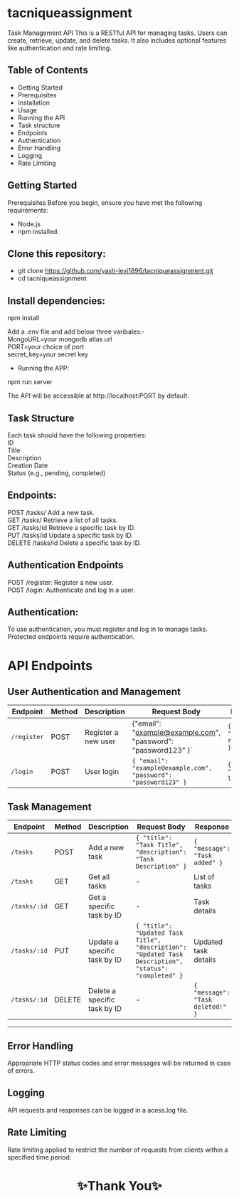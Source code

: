 # tacniqueassignment

Task Management API
This is a RESTful API for managing tasks. Users can create, retrieve, update, and delete tasks. It also includes optional features like authentication and rate limiting.

## Table of Contents
- Getting Started
- Prerequisites
- Installation
- Usage
- Running the API
- Task structure
- Endpoints
- Authentication
- Error Handling
- Logging
- Rate Limiting

## Getting Started
Prerequisites
Before you begin, ensure you have met the following requirements:
- Node.js
- npm installed.


## Clone this repository:

- git clone https://github.com/yash-levi1896/tacniqueassignment.git <br/>
- cd tacniqueassignment
## Install dependencies:

npm install <br/>

Add a .env file and add below three varibales:-<br/>
MongoURL=your mongodb atlas url <br/>
PORT=your choice of port<br/>
secret_key=your secret key<br/>
- Running the APP: <br/>

npm run server <br/>

The API will be accessible at http://localhost:PORT by default.
## Task Structure
Each task should have the following properties:<br/>
ID<br/>
Title<br/>
Description<br/>
Creation Date<br/>
Status (e.g., pending, completed)

## Endpoints:

POST /tasks/      Add a new task.<br/>
GET /tasks/       Retrieve a list of all tasks.<br/>
GET /tasks/id     Retrieve a specific task by ID.<br/>
PUT /tasks/id     Update a specific task by ID.<br/>
DELETE /tasks/id  Delete a specific task by ID.<br/>

## Authentication Endpoints 
POST /register: Register a new user.<br/>
POST /login: Authenticate and log in a user.<br/>
## Authentication:
To use authentication, you must register and log in to manage tasks. Protected endpoints require authentication.

# API Endpoints

## User Authentication and Management

| Endpoint    | Method | Description                     | Request Body                                                         | Response                          |
|-------------|--------|---------------------------------|----------------------------------------------------------------------|------------------------------------|
| `/register` | POST   | Register a new user             | {"email": "example@example.com", "password": "password123" }` | `{ "msg": "User registered" }` |
| `/login`    | POST   | User login                     | `{ "email": "example@example.com", "password": "password123" }`       | `{ "msg": "sucessfull login" }`    

## Task Management

| Endpoint       | Method | Description                      | Request Body                                                                             | Response                              |
|-----------------|--------|----------------------------------|------------------------------------------------------------------------------------------|----------------------------------------|
| `/tasks`       | POST   | Add a new task                   | `{ "title": "Task Title", "description": "Task Description" }`       | `{ "message": "Task added" }` |
| `/tasks`       | GET    | Get all tasks                    | -                                                                                        | List of tasks                         |
| `/tasks/:id`   | GET    | Get a specific task by ID        | -                                                                                        | Task details                         |
| `/tasks/:id`   | PUT    | Update a specific task by ID     | `{ "title": "Updated Task Title", "description": "Updated Task Description", "status": "completed" }` | Updated task details         |
| `/tasks/:id`   | DELETE | Delete a specific task by ID     | -                                                                                        | `{ "message": "Task deleted!" }` |

---

## Error Handling
Appropriate HTTP status codes and error messages will be returned in case of errors.
## Logging 
API requests and responses can be logged in a acess.log file.
## Rate Limiting 
Rate limiting  applied to restrict the number of requests from clients within a specified time period.
<h1 align="center">✨Thank You✨</h1>